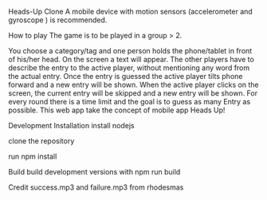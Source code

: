 Heads-Up Clone
A mobile device with motion sensors (accelerometer and gyroscope ) is recommended.

How to play
The game is to be played in a group > 2.

You choose a category/tag and one person holds the phone/tablet in front of his/her head.
On the screen a text will appear. The other players have to describe the entry to the active player, without mentioning any word from the actual entry.
Once the entry is guessed the active player tilts phone forward and a new entry will be shown.
When the active player clicks on the screen, the current entry will be skipped and a new entry will be shown.
For every round there is a time limit and the goal is to guess as many Entry as possible.
This web app take the concept of mobile app Heads Up!

Development
Installation
install nodejs

clone the repository

run npm install

Build
build development versions with npm run build

Credit
success.mp3 and failure.mp3 from rhodesmas